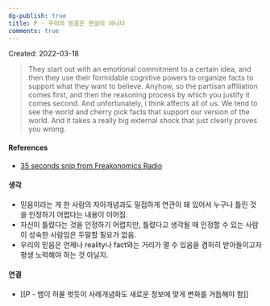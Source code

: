 ```yaml
---
dg-publish: true
title: P - 우리의 믿음은 현실이 아니다
comments: true
---
```


Created: 2022-03-18

>They start out with an emotional commitment to a certain idea, and then they use their formidable cognitive powers to organize facts to support what they want to believe. Anyhow, so the partisan affiliation comes first, and then the reasoning process by which you justify it comes second. And unfortunately, i think affects all of us. We tend to see the world and cherry pick facts that support our version of the world. And it takes a really big external shock that just clearly proves you wrong.

#### References
- [35 seconds snip from Freakonomics Radio](https://share.snipd.com/snip/b66be139-d5e2-47cb-ba43-45a12a34fe70)

#### 생각
- 믿음이라는 게 한 사람의 자아개념과도 밀접하게 연관이 돼 있어서 누구나 틀린 것을 인정하기 어렵다는 내용이 이어짐. 
- 자신이 틀렸다는 것을 인정하기 어렵지만, 틀렸다고 생각될 때 인정할 수 있는 사람이 성숙한 사람임은 두말할 필요가 없음.
- 우리의 믿음은 언제나 reality나 fact와는 거리가 멀 수 있음을 겸허히 받아들이고자 평생 노력해야 하는 것 아닐지.

#### 연결
- [[P - 뱀이 허물 벗듯이 사례개념화도 새로운 정보에 맞게 변화를 거듭해야 함]]